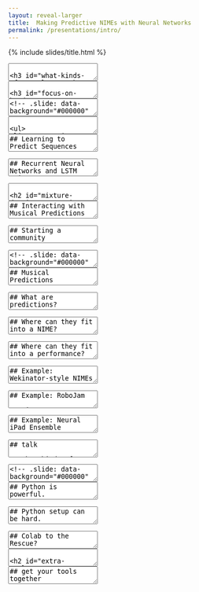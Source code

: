 ```yaml
---
layout: reveal-larger
title:  Making Predictive NIMEs with Neural Networks
permalink: /presentations/intro/
---
```


{% include slides/title.html %}

<section data-markdown>
<textarea data-template>

### What kinds of neural networks are useful in NIMEs?

### How do recurrent neural networks work? <!-- .element: class="fragment" -->

### How can we use them to generate creative data? <!-- .element: class="fragment" -->

### Is there a more convenient way to do this? <!-- .element: class="fragment" -->

</textarea>
</section>

<section data-markdown>
<textarea data-template>

### Focus on hands on experiments

### Focus on small data <!-- .element: class="fragment" -->

### Use widely available tools <!-- .element: class="fragment" -->

### Everybody will train a neural network (?) <!-- .element: class="fragment" -->

</textarea>
</section>

<section data-markdown>
<textarea data-template>
<!-- .slide: data-background="#000000" -->
# Rough Plan
</textarea>
</section>

<section data-markdown>
<textarea data-template>

- 9:00 Meeting, Intro, and Python Setup
- 9:15 [Overview of Deep Learning and Creativity]({{site.baseurl}}/nime/#overview-dl-creativity)
- 9:45 [Generating Text and Music with RNNs (practical)]({{site.baseurl}}/nime/#generating-sequences)
- 10:30 (coffee break)
- 10:45 Hack: inventing Star Trek episode titles
- 11:30 [Using Mixture Density Networks (MDNs)]({{site.baseurl}}/nime/#mixture-density)
- 13:00 Lunch (90 minutes)
- 14:30 [Making Predictive Musical Interactions with the IMPS system]({{site.baseurl}}/nime/#making-predictive)
- 16:00 (coffee break)
- 16:15 [Future directions for creative neural networks at NIME and beyond]({{site.baseurl}}/nime/#future-directions)

</textarea>
</section>

<section data-markdown>
<textarea data-template>
## Learning to Predict Sequences

![]({{site.baseurl}}/assets/sequence-learning.png)
</textarea>
</section>

<section data-markdown>
<textarea data-template>
## Recurrent Neural Networks and LSTM Units

![]({{site.baseurl}}/assets/charRNN-arch.png)
</textarea>
</section>


<section data-markdown>
<textarea data-template>

## Mixture Density RNNs

![]({{site.baseurl}}/assets/imps/mdn-examples.jpg)

</textarea>
</section>

<section data-markdown>
<textarea data-template>
## Interacting with Musical Predictions

![]({{site.baseurl}}/assets/imps/predictive-interaction-motivation-hires.png)
</textarea>
</section>

<section data-markdown>
<textarea data-template>
## Starting a community

![]({{site.baseurl}}/assets/imps/imps-nimes-examples.jpg)
</textarea>
</section>

<section data-markdown>
<textarea data-template>
<!-- .slide: data-background="#000000" -->
# Predictions
</textarea>
</section>

<section data-markdown>
<textarea data-template>
## Musical Predictions

![]({{site.baseurl}}/assets/intro/musical-performance-predictions.jpg)
</textarea>
</section>

<section data-markdown>
<textarea data-template>
## What are predictions?

![]({{site.baseurl}}/assets/intro/predictive-models-overview.png)
</textarea>
</section>

<section data-markdown>
<textarea data-template>
## Where can they fit into a NIME?

![]({{site.baseurl}}/assets/intro/interactive-music-model-rowe.png)
</textarea>
</section>

<section data-markdown>
<textarea data-template>
## Where can they fit into a performance?

![]({{site.baseurl}}/assets/intro/prediction-location.png)
</textarea>
</section>

<section data-markdown>
<textarea data-template>
## Example: Wekinator-style NIMEs

![]({{site.baseurl}}/assets/wekinator-example.jpg)

[Source: FlowerPowa74 (YouTube Video)](https://youtu.be/tcQpnV4ajLY)
</textarea>
</section>

<section data-markdown>
<textarea data-template>
## Example: RoboJam

![]({{site.baseurl}}/assets/robojam-interaction.png)

[RoboJam Demo](https://youtu.be/n2xSHoB2_uY)
</textarea>
</section>

<section data-markdown>
<textarea data-template>
## Example: Neural iPad Ensemble

![]({{site.baseurl}}/assets/neural-ipad-band-demo.jpg)

[YouTube Video](https://youtu.be/FpQCAd0zKiU)
</textarea>
</section>

<section class="talk-box" data-markdown data-background-color="#aef4e6">
<textarea data-template>
## talk

what kinds of predictions would you like a NIME to make?
</textarea>
</section>

<section data-markdown>
<textarea data-template>
<!-- .slide: data-background="#000000" -->
# Tools
</textarea>
</section>

<section data-markdown>
<textarea data-template>
## Python is powerful.

![](https://imgs.xkcd.com/comics/python.png)

We can all be Python superheroes! <!-- .element: class="fragment" -->
</textarea>
</section>

<section data-markdown>
<textarea data-template>
## Python setup can be hard.

![](https://imgs.xkcd.com/comics/python_environment.png)

(Sorry) <!-- .element: class="fragment" -->
</textarea>
</section>

<section data-markdown>
<textarea data-template>
## Colab to the Rescue?

![]({{site.baseurl}}/assets/colab.png)

</textarea>
</section>

<section data-markdown>
<textarea data-template>

## extra tools

![Processing](https://processing.org/img/processing3-logo.png) <!-- .element: width="10%" -->

[Processing](https://processing.org)

![Pure Data](https://fr.flossmanuals.net/puredata/choisir-entre-pd-extended-et-pd-vanilla/static/puredata_fr-logo_pd_extended-fr-old.png) <!-- .element: width="10%" -->

[Pure Data](https://puredata.info/downloads/pure-data)

Or use whatever computer music environment you want (needs to send and receive OSC messages).

</textarea>
</section>


<section class="info-box" data-markdown data-background-color="#b6daf2">
<textarea data-template>
## get your tools together

Now's the time to look at the [setup]({{site.baseurl}}/setup) page
on [creativeprediction.xyz](https://creativeprediction.xyz).

This course works best with Python, Keras, and Jupyter on your computer, but you
can use (online) Google Colab Notebooks as well for most of the
examples.
</textarea>
</section>
